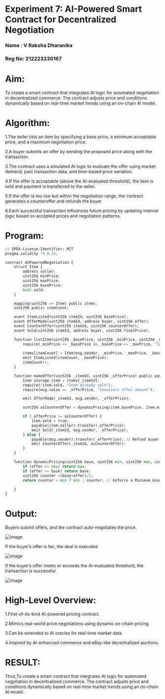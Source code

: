 # Experiment 7: AI-Powered Smart Contract for Decentralized Negotiation
### Name  : V Raksha Dharanika
### Reg No: 212223230167
# Aim:
  To create a smart contract that integrates AI logic for automated negotiation in decentralized commerce. The contract adjusts price and conditions dynamically based on real-time market trends using an on-chain AI model.

# Algorithm:
1.The seller lists an item by specifying a base price, a minimum acceptable price, and a maximum negotiation price.

2.A buyer submits an offer by sending the proposed price along with the transaction.

3.The contract uses a simulated AI logic to evaluate the offer using market demand, past transaction data, and time-based price variation.

4.If the offer is acceptable (above the AI-evaluated threshold), the item is sold and payment is transferred to the seller.

5.If the offer is too low but within the negotiation range, the contract generates a counteroffer and refunds the buyer.

6.Each successful transaction influences future pricing by updating internal logic based on accepted prices and negotiation patterns.

# Program:
```py
// SPDX-License-Identifier: MIT
pragma solidity ^0.8.20;

contract AIPoweredNegotiation {
    struct Item {
        address seller;
        uint256 minPrice;
        uint256 maxPrice;
        uint256 basePrice;
        bool sold;
    }

    mapping(uint256 => Item) public items;
    uint256 public itemCount;

    event ItemListed(uint256 itemId, uint256 basePrice);
    event OfferMade(uint256 itemId, address buyer, uint256 offer);
    event CounterOffer(uint256 itemId, uint256 counterOffer);
    event Sold(uint256 itemId, address buyer, uint256 finalPrice);

    function listItem(uint256 _basePrice, uint256 _minPrice, uint256 _maxPrice) public {
        require(_minPrice <= _basePrice && _basePrice <= _maxPrice, "Invalid price range");
        
        items[itemCount] = Item(msg.sender, _minPrice, _maxPrice, _basePrice, false);
        emit ItemListed(itemCount, _basePrice);
        itemCount++;
    }

    function makeOffer(uint256 _itemId, uint256 _offerPrice) public payable {
        Item storage item = items[_itemId];
        require(!item.sold, "Item already sold");
        require(msg.value == _offerPrice, "Incorrect offer amount");

        emit OfferMade(_itemId, msg.sender, _offerPrice);

        uint256 aiCounterOffer = dynamicPricing(item.basePrice, item.minPrice, item.maxPrice, _offerPrice);

        if (_offerPrice >= aiCounterOffer) {
            item.sold = true;
            payable(item.seller).transfer(_offerPrice);
            emit Sold(_itemId, msg.sender, _offerPrice);
        } else {
            payable(msg.sender).transfer(_offerPrice); // Refund buyer
            emit CounterOffer(_itemId, aiCounterOffer);
        }
    }

    function dynamicPricing(uint256 base, uint256 min, uint256 max, uint256 offer) private pure returns (uint256) {
        if (offer >= max) return max;
        if (offer >= base) return base;
        uint256 counter =(base+offer)/2;
        return counter < min ? min : counter; // Enforce a Minimum bound
        
    }
}
```

# Output:
Buyers submit offers, and the contract auto-negotiates the price.



![image](https://github.com/user-attachments/assets/71d6ac3b-fe82-4752-a805-a9e42155976a)




If the buyer’s offer is fair, the deal is executed.




![image](https://github.com/user-attachments/assets/e2786d7e-d47a-4f13-94bf-f85677547d66)





If the buyer’s offer meets or exceeds the AI-evaluated threshold, the transaction is successful.





![image](https://github.com/user-attachments/assets/19bd0978-710e-4718-a93d-c0ede8922bf9)





# High-Level Overview:
1.First-of-its-kind AI-powered pricing contract.


2.Mimics real-world price negotiations using dynamic on-chain pricing.


3.Can be extended to AI oracles for real-time market data.


4.Inspired by AI-enhanced commerce and eBay-like decentralized auctions.

# RESULT:

Thus,To create a smart contract that integrates AI logic for automated negotiation in decentralized commerce. The contract adjusts price and conditions dynamically based on real-time market trends using an on-chain AI model.

